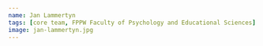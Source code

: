 ```yaml
---
name: Jan Lammertyn
tags: [core team, FPPW Faculty of Psychology and Educational Sciences]
image: jan-lammertyn.jpg
---
```

